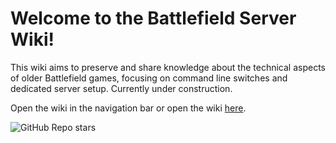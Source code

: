 # Welcome to the Battlefield Server Wiki!

This wiki aims to preserve and share knowledge about the technical aspects of older Battlefield games, focusing on command line switches and dedicated server setup. Currently under construction.

Open the wiki in the navigation bar or open the wiki [here](https://github.com/xxmichibxx/bf-server-wiki/wiki).

![GitHub Repo stars](https://img.shields.io/github/stars/xxmichibxx/bf-server-wiki) 
